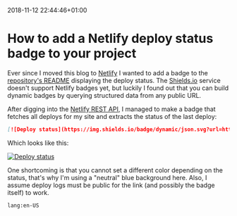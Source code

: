 2018-11-12 22:44:46+01:00
# How to add a Netlify deploy status badge to your project

Ever since I moved this blog to [Netlify](https://www.netlify.com/) I wanted to add a badge to the [repository's README](https://github.com/rbardini/rbardini.com#readme) displaying the deploy status. The [Shields.io](https://shields.io/) service doesn't support Netlify badges yet, but luckily I found out that you can build dynamic badges by querying structured data from any public URL.

After digging into the [Netlify REST API](https://www.netlify.com/docs/api/), I managed to make a badge that fetches all deploys for my site and extracts the status of the last deploy:

```md
[![Deploy status](https://img.shields.io/badge/dynamic/json.svg?url=https://api.netlify.com/api/v1/sites/rbardini.com/deploys&label=deploy&query=$[0].state&colorB=blue)](https://app.netlify.com/sites/rbardini/deploys)
```

Which looks like this:

[![Deploy status](https://img.shields.io/badge/dynamic/json.svg?url=https://api.netlify.com/api/v1/sites/rbardini.com/deploys&label=deploy&query=$[0].state&colorB=blue)](https://app.netlify.com/sites/rbardini/deploys)

One shortcoming is that you cannot set a different color depending on the status, that's why I'm using a "neutral" blue background here. Also, I assume deploy logs must be public for the link (and possibly the badge itself) to work.

`lang:en-US`
